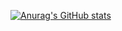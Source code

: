 [![Anurag's GitHub stats](https://github-readme-stats.vercel.app/api?username=coopjz)](https://github.com/anuraghazra/github-readme-stats)
